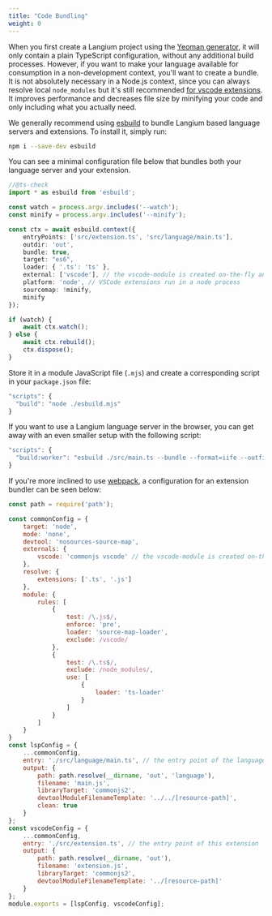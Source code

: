 ```yaml
---
title: "Code Bundling"
weight: 0
---
```


When you first create a Langium project using the [Yeoman generator](/docs/getting-started/#your-first-example-language), it will only contain a plain TypeScript configuration, without any additional build processes.
However, if you want to make your language available for consumption in a non-development context, you'll want to create a bundle.
It is not absolutely necessary in a Node.js context, since you can always resolve local `node_modules` but it's still recommended [for vscode extensions](https://code.visualstudio.com/api/working-with-extensions/bundling-extension).
It improves performance and decreases file size by minifying your code and only including what you actually need.

We generally recommend using [esbuild](https://esbuild.github.io/) to bundle Langium based language servers and extensions. To install it, simply run:

```sh
npm i --save-dev esbuild
```

You can see a minimal configuration file below that bundles both your language server and your extension.

```ts
//@ts-check
import * as esbuild from 'esbuild';

const watch = process.argv.includes('--watch');
const minify = process.argv.includes('--minify');

const ctx = await esbuild.context({
    entryPoints: ['src/extension.ts', 'src/language/main.ts'],
    outdir: 'out',
    bundle: true,
    target: "es6",
    loader: { '.ts': 'ts' },
    external: ['vscode'], // the vscode-module is created on-the-fly and must be excluded.
    platform: 'node', // VSCode extensions run in a node process
    sourcemap: !minify,
    minify
});

if (watch) {
    await ctx.watch();
} else {
    await ctx.rebuild();
    ctx.dispose();
}
```

Store it in a module JavaScript file (`.mjs`) and create a corresponding script in your `package.json` file:

```js
"scripts": {
  "build": "node ./esbuild.mjs"
}
```

If you want to use a Langium language server in the browser, you can get away with an even smaller setup with the following script:

```js
"scripts": {
  "build:worker": "esbuild ./src/main.ts --bundle --format=iife --outfile=./public/languageServerWorker.js"
}
```

If you're more inclined to use [webpack](https://webpack.js.org/), a configuration for an extension bundler can be seen below:

```js
const path = require('path');

const commonConfig = {
    target: 'node',
    mode: 'none',
    devtool: 'nosources-source-map',
    externals: {
        vscode: 'commonjs vscode' // the vscode-module is created on-the-fly and must be excluded
    },
    resolve: {
        extensions: ['.ts', '.js']
    },
    module: {
        rules: [
            {
                test: /\.js$/,
                enforce: 'pre',
                loader: 'source-map-loader',
                exclude: /vscode/
            },
            {
                test: /\.ts$/,
                exclude: /node_modules/,
                use: [
                    {
                        loader: 'ts-loader'
                    }
                ]
            }
        ]
    }
}
const lspConfig = {
    ...commonConfig,
    entry: './src/language/main.ts', // the entry point of the language server
    output: {
        path: path.resolve(__dirname, 'out', 'language'),
        filename: 'main.js',
        libraryTarget: 'commonjs2',
        devtoolModuleFilenameTemplate: '../../[resource-path]',
        clean: true
    }
};
const vscodeConfig = {
    ...commonConfig,
    entry: './src/extension.ts', // the entry point of this extension
    output: {
        path: path.resolve(__dirname, 'out'),
        filename: 'extension.js',
        libraryTarget: 'commonjs2',
        devtoolModuleFilenameTemplate: '../[resource-path]'
    }
};
module.exports = [lspConfig, vscodeConfig];
```
